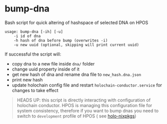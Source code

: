 # bump-dna
Bash script for quick altering of hashspace of selected DNA on HPOS

```
usage: bump-dna [-ih] [-u]
    -i id of dna
    -h hash of dna before bump (overwrites -i)
    -u new uuid (optional, skipping will print current uuid)
```

If successful the script will:
- copy dna to a new file inside `dna/` folder
- change uuid property inside of it
- get new hash of dna and rename dna file to `new_hash.dna.json`
- print new hash
- update holochain config file and restart `holochain-conductor.service` for changes to take effect

> HEADS UP: this script is directly interacting with configuration of holochain conductor. HPOS is managing this configuration file for system consistency, therefore if you want to bump dnas you need to switch to `development` profile of HPOS ( see [holo-nixpkgs](https://github.com/Holo-Host/holo-nixpkgs#hpos-profiles))
